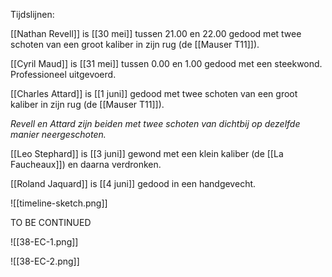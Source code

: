 Tijdslijnen:

[[Nathan Revell]] is [[30 mei]] tussen 21.00 en 22.00 gedood met twee schoten van een groot kaliber in zijn rug (de [[Mauser T11]]).

[[Cyril Maud]] is [[31 mei]] tussen 0.00 en 1.00 gedood met een steekwond. Professioneel uitgevoerd.

[[Charles Attard]] is [[1 juni]] gedood met twee schoten van een groot kaliber in zijn rug (de [[Mauser T11]]).

*Revell en Attard zijn beiden met twee schoten van dichtbij op dezelfde manier neergeschoten.*

[[Leo Stephard]] is [[3 juni]] gewond met een klein kaliber (de [[La Faucheaux]]) en daarna verdronken.

[[Roland Jaquard]] is [[4 juni]] gedood in een handgevecht.

![[timeline-sketch.png]]

TO BE CONTINUED

![[38-EC-1.png]]

![[38-EC-2.png]]

